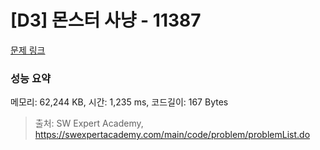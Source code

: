 # [D3] 몬스터 사냥 - 11387 

[문제 링크](https://swexpertacademy.com/main/code/problem/problemDetail.do?contestProbId=AXb6LR76vCcDFARR) 

### 성능 요약

메모리: 62,244 KB, 시간: 1,235 ms, 코드길이: 167 Bytes



> 출처: SW Expert Academy, https://swexpertacademy.com/main/code/problem/problemList.do